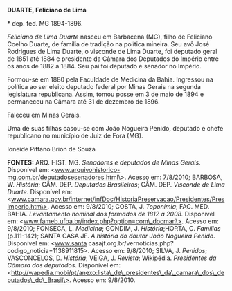 **DUARTE, Feliciano de Lima**

\* dep. fed. MG 1894-1896.

*Feliciano de Lima Duarte* nasceu em Barbacena (MG), filho de Feliciano
Coelho Duarte, de família de tradição na política mineira. Seu avô José
Rodrigues de Lima Duarte, o visconde de Lima Duarte, foi deputado geral
de 1851 até 1884 e presidente da Câmara dos Deputados do Império entre
os anos de 1882 a 1884. Seu pai foi deputado e senador no Império.

Formou-se em 1880 pela Faculdade de Medicina da Bahia. Ingressou na
política ao ser eleito deputado federal por Minas Gerais na segunda
legislatura republicana. Assim, tomou posse em 3 de maio de 1894 e
permaneceu na Câmara até 31 de dezembro de 1896.

Faleceu em Minas Gerais.

Uma de suas filhas casou-se com João Nogueira Penido, deputado e chefe
republicano no município de Juiz de Fora (MG).

Ioneide Piffano Brion de Souza

**FONTES:** ARQ. HIST. MG. *Senadores e deputados de Minas Gerais*.
Disponível em:
\<www.arquivohistorico-mg.com.br/deputadosesenadores.html\>. Acesso em:
7/8/2010; BARBOSA, W. *História*; CÂM. DEP. *Deputados Brasileiros*;
CÂM. DEP. *Visconde de Lima Duarte*. Disponível em:
\<www.camara.gov.br/internet/infDoc/HistoriaPreservacao/Presidentes/PresImperio.htm\>.
Acesso em: 9/8/2010; COSTA, J. *Toponímia*; FAC. MED. BAHIA.
*Levantamento nominal dos formados de 1812 a 2008.* Disponível em:
\<www.fameb.ufba.br/index.php?option=com\_docman\>. Acesso em: 9/8/2010;
FONSECA, L. *Medicina*; GONDIM, J. *História*;HORTA, C. *Famílias*
(p.111-142); SANTA CASA JF. *A história do doutor João Nogueira Penido*.
Disponível em: \<www.santa
casajf.org.br/vernoticias.php?codigo\_noticia=1138911815\>. Acesso em:
9/8/2010; SILVA, J. *Penidos*; VASCONCELOS, D. *História*; VEIGA, J.
*Revista*; Wikipédia. *Presidentes da Câmara dos deputados*. Disponível
em:
\<http://wapedia.mobi/pt/anexo:lista\_de\_presidentes\_da\_camara\_dos\_deputados\_do\_Brasil\>.
Acesso em: 9/8/2010.
